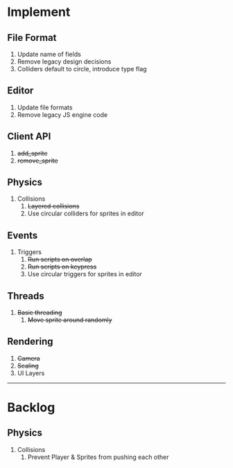 # Implement

## File Format

1. Update name of fields
2. Remove legacy design decisions
3. Colliders default to circle, introduce type flag

## Editor

1. Update file formats
2. Remove legacy JS engine code

## Client API

1. ~~add_sprite~~
2. ~~remove_sprite~~

## Physics

1. Collisions
   1. ~~Layered collisions~~
   2. Use circular colliders for sprites in editor

## Events

1. Triggers
   1. ~~Run scripts on overlap~~
   2. ~~Run scripts on keypress~~
   3. Use circular triggers for sprites in editor

## Threads

1. ~~Basic threading~~
   1. ~~Move sprite around randomly~~

## Rendering

1. ~~Camera~~
2. ~~Scaling~~
3. UI Layers

---

# Backlog

## Physics

1. Collisions
   1. Prevent Player & Sprites from pushing each other